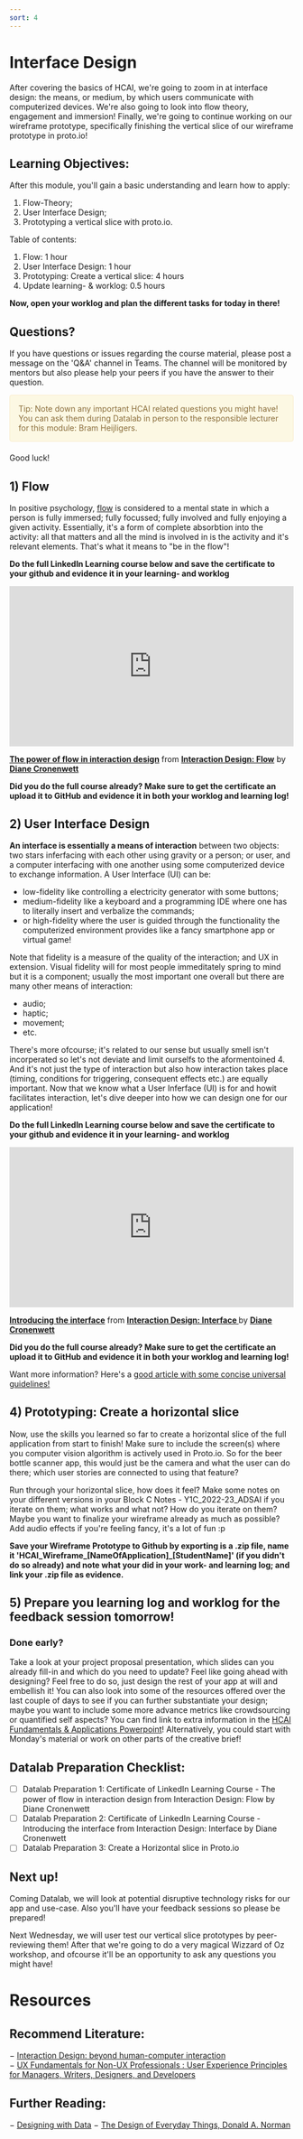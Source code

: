 ```yaml
---
sort: 4
---
```


# Interface Design
After covering the basics of HCAI, we're going to zoom in at interface design: the means, or medium, by which users communicate with computerized devices. We're also going to look into flow theory, engagement and immersion! Finally, we're going to continue working on our wireframe prototype, specifically finishing the vertical slice of our wireframe prototype in proto.io!

## Learning Objectives:
After this module, you'll gain a basic understanding and learn how to apply:
1. Flow-Theory;
2. User Interface Design;
3. Prototyping a vertical slice with proto.io.

Table of contents:
1. Flow: 1 hour
2. User Interface Design: 1 hour
3. Prototyping: Create a vertical slice: 4 hours
4. Update learning- & worklog: 0.5 hours

**Now, open your worklog and plan the different tasks for today in there!**

## Questions?

If you have questions or issues regarding the course material, please post a message on the 'Q&A' channel in Teams. The channel will be monitored by mentors but also please help your peers if you have the answer to their question. 

<div style="padding: 15px; border: 1px solid transparent; border-color: transparent; margin-bottom: 20px; border-radius: 4px; color: #8a6d3b;; background-color: #fcf8e3; border-color: #faebcc;">
Tip: Note down any important HCAI related questions you might have! You can ask them during Datalab in person to the responsible lecturer for this module: Bram Heijligers.
 </div>

Good luck!



## 1) Flow
In positive psychology, [flow](https://www.sciencedirect.com/topics/psychology/flow-theory) is considered to a mental state in which a person is fully immersed; fully focussed; fully involved and fully enjoying a given activity. Essentially, it's a form of complete absorbtion into the activity: all that matters and all the mind is involved in is the activity and it's relevant elements. That's what it means to "be in the flow"!

**Do the full LinkedIn Learning course below and save the certificate to your github and evidence it in your learning- and worklog**

<div style="position:relative;height:0;padding-bottom:56.25%"><iframe width="640" height="360" src="https://www.linkedin.com/learning/embed/interaction-design-flow/the-power-of-flow-in-interaction-design?autoplay=false&claim=AQE4SMFKDXMoUAAAAX13dEAqgVSiDqMuKbFfmqLVKFXOB3lPopqpIMhNPlw5STFXQ04CGK-dXZpmgv0reNeOAX9MN9BbQzXV_MdYYBL31yvV8apqp-vUNEUxE7hOENcWZ5tPVGQwSkkfx_qyT5f2NZtth9XIAT3pW_8vrFWDwMK0vkGS2z1jhrSBRp03--U2HUpN9udTc9vJOt8uelkz6x3q3M-BNmPPWP8LoN4TXrLAAwgdga8hKLnKDDmT9Npz_oCIuzMSJHAlCL7HdkD2zSlsjd947__YqT51wasHNiDMoMQd_zohE3qd8AhkULsN3mr1FNNBZeAcCEm1sJhzBEOlgqvo4RdURESVvDj_t-sT8t_PCIiIp53H9TwEiawL7f77S2sLJ5BsHpLvGnEzv0atolzRis66zIor7yNYwJF96qWZfxUkitlxk_oCylGmTiKk8CBftPZJ4XOzJ6mY5I0NEcYuuBnoeaWRGgJdfaN267tCnts0en1fNTy0WcDB-hpEkQUcGrbf4MEi82BDjxKxnlBA3TLLLABxlzx6UxDWcE02x_CJ4qqwgvzIB8t31a5oX2Qd1LIXmapVUIXtHJZZkCvbxM9lj8D_AXmpiTMXWWATJ0h_uBxCNT0nvlP_CfVAChIqYJXih36e6HXFJvdLaQc_zcpOYhWg2FyGJVAAdz6CXTseIeeYoOAvF8zzYj18ZpgMuasd5fdPg1Zl0eC1i6aj2FDyrWgKoADi3i9qLFJ-CsU&lipi=urn%3Ali%3Apage%3Ad_learning_content%3Bkr%2BgbzI2SIqTzlcVkm8Lrg%3D%3D&licu" mozallowfullscreen="true" webkitallowfullscreen="true" allowfullscreen="true" frameborder="0" style="position:absolute;width:100%;height:100%;left:0"></iframe></div><p><strong><a href="https://www.linkedin.com/learning/interaction-design-flow/the-power-of-flow-in-interaction-design?trk=embed_lil">The power of flow in interaction design</a></strong> from <strong><a href="https://www.linkedin.com/learning/interaction-design-flow?trk=embed_lil">Interaction Design: Flow</a></strong> by <strong><a href="https://www.linkedin.com/learning/instructors/diane-cronenwett?trk=embed_lil">Diane Cronenwett</a></strong></p>

**Did you do the full course already? Make sure to get the certificate an upload it to GitHub and evidence it in both your worklog and learning log!**

## 2) User Interface Design
**An interface is essentially a means of interaction** between two objects: two stars inferfacing with each other using gravity or a person; or user, and a computer interfacing with one another using some computerized device to exchange information. A User Interface (UI) can be: 
- low-fidelity like controlling a electricity generator with some buttons; 
- medium-fidelity like a keyboard and a programming IDE where one has to literally insert and verbalize the commands;
- or high-fidelity where the user is guided through the functionality the computerized environment provides like a fancy smartphone app or virtual game! 

Note that fidelity is a measure of the quality of the interaction; and UX in extension. Visual fidelity will for most people immeditately spring to mind but it is a component; usually the most important one overall but there are many other means of interaction: 

- audio;
- haptic;
- movement; 
- etc. 

There's more ofcourse; it's related to our sense but usually smell isn't incorperated so let's not deviate and limit ourselfs to the aformentoined 4. And it's not just the type of interaction but also how interaction takes place (timing, conditions for triggering, consequent effects etc.) are equally important.
Now that we know what a User Inferface (UI) is for and howit facilitates interaction, let's dive deeper into how we can design one for our application!

**Do the full LinkedIn Learning course below and save the certificate to your github and evidence it in your learning- and worklog**

<div style="position:relative;height:0;padding-bottom:56.25%"><iframe width="640" height="360" src="https://www.linkedin.com/learning/embed/interaction-design-interface/introducing-the-interface?autoplay=false&claim=AQHxMbKU7fFVGwAAAX19VJoTzjvDM7s-o3-Npw53hTHUvoyVwZdhLnzWV2n_989kn1SvY4EGgaXp7YzvtznpQpmbX3MY_2qJdUO__iS-0SV3bATD9T5vixno7jb3L2FMBiWH2V_0Kxhz9N-rW6_IqGUmh7Yli42Izxc12QRjq945zuf8kLjQJteCji-Lfet1U0F9SHPL4kDHf_EUUrbX-1ouf-LgJDKrssX3y2-5gyyV7Q2N6yxKmCrTfHo-D8DlRMpzddV4-VvEEA2xjhoz9JipCLVbfPVtKUq-QZzd-38E4IQXL9za8lsym_lthYxoA_d_0DBf0Sq78uFEY03BvCDJdkROf4Tn9JrXRZRKQKusLXMGHgOFnaibHVE9XuIR1o2n4dy5XkxzNtzW3_rblhshxl5M93OL-6tF_iQR_DP2_jqVB1unY5rKiUZSzsNT2u7IsolAtSA3Xluh82P_E4q9BPC0QGFGF36FZE18qhROekc7mGom7wc-jN81MfHuFCY9bkKMA43_-ZgQYK9TydBdGBeML5k8s-yBl3KwEod3MpeauIWXJ3B54LrBcT4UX-XYltgzrvQuSj1KM1RCwEvqtL22e-fwu5lOaxEqgdBxP6OPRHtuV49OHjZY9ZSjBXgYBLhrwAbMkWjJ0ifWOVi1flx1oO2NozNmDy57RdOUoLUXm2HWaGkxngjOELjDmVQFrHKW5xvJhWqUdFVenDXULM5jebshIzPdW1gxHW4N9eTdUxA&lipi=urn%3Ali%3Apage%3Ad_learning_content%3Bbb33aEWlRX%2BixZete%2FFY5w%3D%3D&licu" mozallowfullscreen="true" webkitallowfullscreen="true" allowfullscreen="true" frameborder="0" style="position:absolute;width:100%;height:100%;left:0"></iframe></div><p><strong><a href="https://www.linkedin.com/learning/interaction-design-interface/introducing-the-interface?trk=embed_lil">Introducing the interface</a></strong> from <strong><a href="https://www.linkedin.com/learning/interaction-design-interface?trk=embed_lil">Interaction Design: Interface </a></strong> by <strong><a href="https://www.linkedin.com/learning/instructors/diane-cronenwett?trk=embed_lil">Diane Cronenwett</a></strong></p>

**Did you do the full course already? Make sure to get the certificate an upload it to GitHub and evidence it in both your worklog and learning log!**

Want more information? Here's a [good article with some concise universal guidelines!](https://www.interaction-design.org/literature/topics/ui-design)

## 4) Prototyping: Create a horizontal slice
Now, use the skills you learned so far to create a horizontal slice of the full application from start to finish! Make sure to include the screen(s) where you computer vision algorithm is actively used in Proto.io. So for the beer bottle scanner app, this would just be the camera and what the user can do there; which user stories are connected to using that feature?

Run through your horizontal slice, how does it feel? Make some notes on your different versions in your Block C Notes - Y1C_2022-23_ADSAI if you iterate on them; what works and what not? How do you iterate on them? Maybe you want to finalize your wireframe already as much as possible? Add audio effects if you're feeling fancy, it's a lot of fun :p


**Save your Wireframe Prototype to Github by exporting is a .zip file, name it 'HCAI_Wireframe_[NameOfApplication]_[StudentName]' (if you didn't do so already) and note what your did in your work- and learning log; and link your .zip file as evidence.**

## 5) Prepare you learning log and worklog for the feedback session tomorrow!

### Done early? 
Take a look at your project proposal presentation, which slides can you already fill-in and which do you need to update? Feel like going ahead with designing? Feel free to do so, just design the rest of your app at will and embellish it! You can also look into some of the resources offered over the last couple of days to see if you can further substantiate your design; maybe you want to include some more advance metrics like crowdsourcing or quantified self aspects? You can find link to extra information in the [HCAI Fundamentals & Applications Powerpoint](https://github.com/BredaUniversityADSAI/ADS-AI/blob/cbea9fe9290a5512a2ed59137ff6791ec232ddcc/docs/Study%20Content/Human-Centered%20Artificial%20Intelligence/Assets/HCAI%20Fundamentals%20and%20Applications.pptx)! 
Alternatively, you could start with Monday's material or work on other parts of the creative brief!

## Datalab Preparation Checklist:
- [ ] Datalab Preparation 1: Certificate of LinkedIn Learning Course - The power of flow in interaction design from Interaction Design: Flow by Diane Cronenwett
- [ ] Datalab Preparation 2: Certificate of LinkedIn Learning Course - Introducing the interface from Interaction Design: Interface by Diane Cronenwett
- [ ] Datalab Preparation 3: Create a Horizontal slice in Proto.io

## Next up!
Coming Datalab, we will look at potential disruptive technology risks for our app and use-case. Also you'll have your feedback sessions so please be prepared!

Next Wednesday, we will user test our vertical slice prototypes by peer-reviewing them! After that we're going to do a very magical Wizzard of Oz workshop, and ofcourse it'll be an opportunity to ask any questions you might have!


# Resources
## Recommend Literature:
−	[Interaction Design: beyond human-computer interaction](https://login.proxy1.dom1.nhtv.nl/login?url=https://search.ebscohost.com/login.aspx?direct=true&db=cat01829a&AN=buas.303541695&site=eds-live)   
−	[UX Fundamentals for Non-UX Professionals : User Experience Principles for Managers, Writers, Designers, and Developers](https://login.proxy1.dom1.nhtv.nl/login?url=https://search.ebscohost.com/login.aspx?direct=true&db=edsebk&AN=1892077&site=eds-live)

## Further Reading:
−	[Designing with Data](http://shop.oreilly.com/product/0636920026228.do)
−	[The Design of Everyday Things, Donald A. Norman](https://login.proxy1.dom1.nhtv.nl/login?url=https://search.ebscohost.com/login.aspx?direct=true&db=cat01829a&AN=buas.393706974&site=eds-live)
